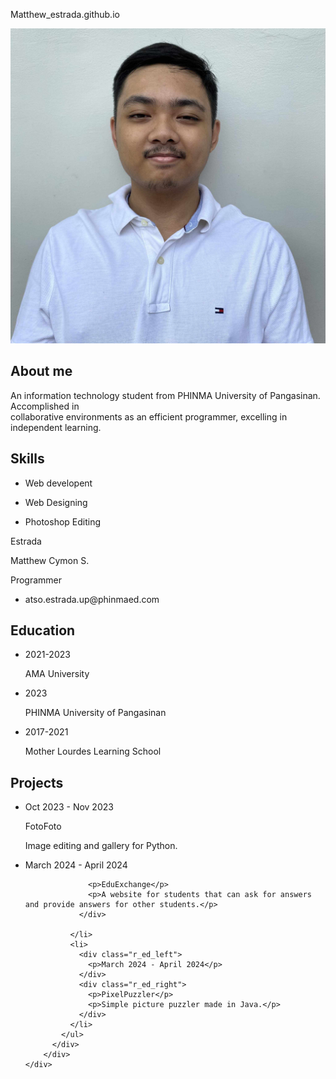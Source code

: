  Matthew_estrada.github.io
<!DOCTYPE html>
<html>
<head>
	<title>Portfolio</title>
	<link rel="stylesheet" type="text/css" href="styles.css">
	<script src="https://kit.fontawesome.com/3ef3559250.js" crossorigin="anonymous"></script>
</head>
<body>

<section class="resume">
	<div class="resume_left">
	    <div class="r_profile_pic">
	      <img src="profile.jpg" alt="profile_pic">
	    </div>
	    <div class="r_left_sub">
	      <div class="r_aboutme">
	        <h2>About me</h2>
	        <p>   An information technology student from 
                PHINMA University of Pangasinan. 
                Accomplished in <br>collaborative environments 
                as an efficient programmer, excelling in<br>
                independent learning.</p>
	      </div>
	      <div class="r_skills">
	        <h2>Skills</h2>
	        <ul>
	          <li>
	            <p><i class="fa-solid fa-code"></i></p>
	            <p>Web developent</p>
	          </li>
	          <li>
	            <p><i class="fa-solid fa-pen-nib"></i></p>
	            <p>Web Designing</p>
	          </li>
	          <li>
	            <p><i class="fa-solid fa-image"></i></p>
	            <p>Photoshop Editing</p>
	          </li>
	        </ul>
	      </div>
	    </div>
	</div>
	<div class="resume_right">
	    <div class="r_namerole">
	      <p>Estrada</p>
	      <p> Matthew Cymon S.</p>
	      <p class="role">Programmer</p>
	    </div>
	    <div class="r_info">
	      <ul>
	        <li>
	          <p> atso.estrada.up@phinmaed.com</p>
	        </li>
	      </ul>
	    </div>
	    <div class="r_right_sub">
	      <div class="r_education">
	        <h2>Education</h2>
	        <ul>
	          <li>
	            <div class="r_ed_left">
	              <p>2021-2023</p>
	            </div>
	            <div class="r_ed_right">
	              <p>AMA University</p>
	            </div>
	          </li>
	          <li>
	            <div class="r_ed_left">
	              <p>2023</p>
	            </div>
	            <div class="r_ed_right">
	              <p>PHINMA University of Pangasinan</p>
	            </div>
	          </li>
	          <li>
	            <div class="r_ed_left">
	              <p>2017-2021</p>
	            </div>
	            <div class="r_ed_right">
	              <p>Mother Lourdes Learning School</p>
	            </div>
	          </li>
	        </ul>
	      </div>
	      <div class="r_jobs">
	        <h2>Projects</h2>
	        <ul>
	          <li>
	            <div class="r_ed_left">
	              <p>Oct 2023 - Nov 2023</p>
	            </div>
	            <div class="r_ed_right">
	              <p>FotoFoto</p>
	              <p>Image editing and gallery for Python.</p>
	            </div>
	          </li>
	          <li>
	            <div class="r_ed_left">
                <p>March 2024 - April 2024</p>
	            </div>
	            <div class="r_ed_right">
                
	              <p>EduExchange</p>
	              <p>A website for students that can ask for answers and provide answers for other students.</p>
	            </div>
                
	          </li>
	          <li>
	            <div class="r_ed_left">
	              <p>March 2024 - April 2024</p>
	            </div>
	            <div class="r_ed_right">
	              <p>PixelPuzzler</p>
	              <p>Simple picture puzzler made in Java.</p>
	            </div>
	          </li>
	        </ul>
	      </div>
	    </div>
	</div>
</section>

</body>
</html>
